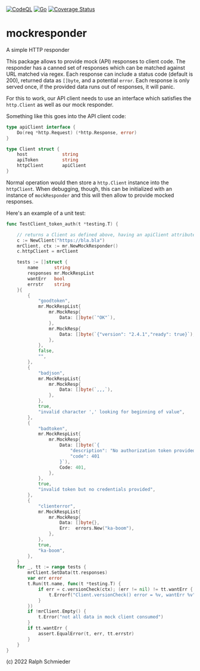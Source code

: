 [![CodeQL](https://github.com/rschmied/mockresponder/actions/workflows/codeql.yml/badge.svg)](https://github.com/rschmied/mockresponder/actions/workflows/codeql.yml) [![Go](https://github.com/rschmied/mockresponder/actions/workflows/go.yml/badge.svg)](https://github.com/rschmied/mockresponder/actions/workflows/go.yml) [![Coverage Status](https://coveralls.io/repos/github/rschmied/mockresponder/badge.svg?branch=main)](https://coveralls.io/github/rschmied/mockresponder?branch=main)

# mockresponder

A simple HTTP responder

This package allows to provide mock (API) responses to client code.  The responder
has a canned set of responses which can be matched against URL matched via regex.
Each response can include a status code (default is 200), returned data as `[]byte`,
and a potential `error`.  Each response is only served once, if the provided data
runs out of responses, it will panic.

For this to work, our API client needs to use an interface which satisfies the `http.Client` as well
as our mock responder.

Something like this goes into the API client code:

```go
type apiClient interface {
    Do(req *http.Request) (*http.Response, error)
}

type Client struct {
    host             string
    apiToken         string
    httpClient       apiClient
}
```

Normal operation would then store a `http.Client` instance into the
`httpClient`.  When debugging, though, this can be initialized with an instance
of `mockResponder` and this will then allow to provide mocked responses.

Here's an example of a unit test:

```go
func TestClient_token_auth(t *testing.T) {

    // returns a Client as defined above, having an apiClient attribute
    c := NewClient("https://bla.bla")
    mrClient, ctx := mr.NewMockResponder()
    c.httpClient = mrClient

    tests := []struct {
        name      string
        responses mr.MockRespList
        wantErr   bool
        errstr    string
    }{
        {
            "goodtoken",
            mr.MockRespList{
                mr.MockResp{
                    Data: []byte(`"OK"`),
                },
                mr.MockResp{
                    Data: []byte(`{"version": "2.4.1","ready": true}`),
                },
            },
            false,
            "",
        },
        {
            "badjson",
            mr.MockRespList{
                mr.MockResp{
                    Data: []byte(`,,,`),
                },
            },
            true,
            "invalid character ',' looking for beginning of value",
        },
        {
            "badtoken",
            mr.MockRespList{
                mr.MockResp{
                    Data: []byte(`{
                        "description": "No authorization token provided.",
                        "code": 401
                    }`),
                    Code: 401,
                },
            },
            true,
            "invalid token but no credentials provided",
        },
        {
            "clienterror",
            mr.MockRespList{
                mr.MockResp{
                    Data: []byte{},
                    Err:  errors.New("ka-boom"),
                },
            },
            true,
            "ka-boom",
        },
    }
    for _, tt := range tests {
        mrClient.SetData(tt.responses)
        var err error
        t.Run(tt.name, func(t *testing.T) {
            if err = c.versionCheck(ctx); (err != nil) != tt.wantErr {
                t.Errorf("Client.versionCheck() error = %v, wantErr %v", err, tt.wantErr)
            }
        })
        if !mrClient.Empty() {
            t.Error("not all data in mock client consumed")
        }
        if tt.wantErr {
            assert.EqualError(t, err, tt.errstr)
        }
    }
}
```

(c) 2022 Ralph Schmieder
